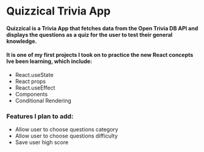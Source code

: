 # Quizzical Trivia App

#### Quizzical is a Trivia App that fetches data from the Open Trivia DB API and displays the questions as a quiz for the user to test their general knowledge.

#### It is one of my first projects I took on to practice the new React concepts Ive been learning, which include:

- React.useState
- React props
- React.useEffect
- Components
- Conditional Rendering


### Features I plan to add:
- Allow user to choose questions category
- Allow user to choose questions difficulty
- Save user high score


